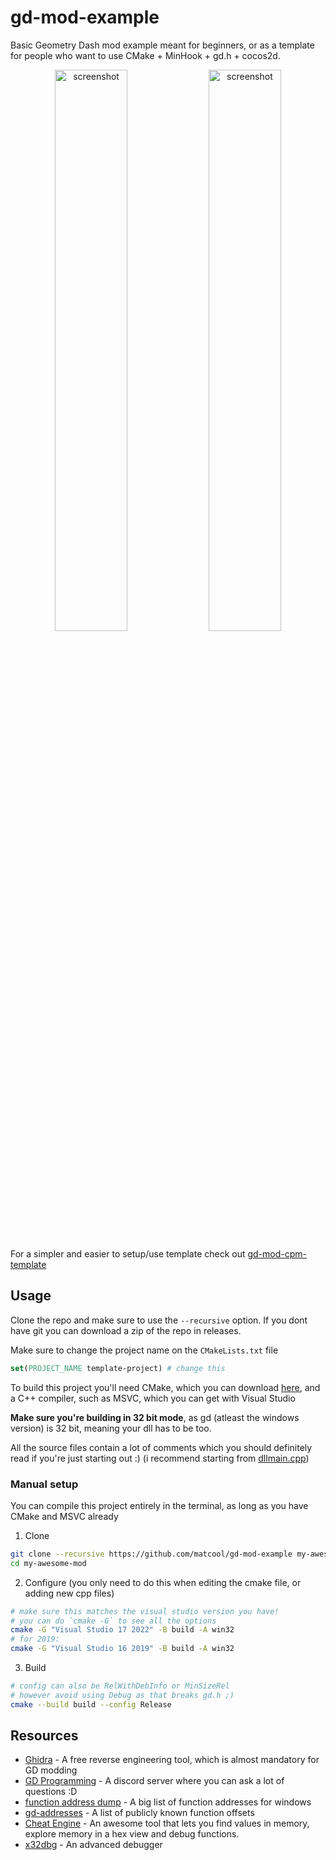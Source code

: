 # gd-mod-example
Basic Geometry Dash mod example meant for beginners, or as a template for people who want to use CMake + MinHook + gd.h + cocos2d.
<p align="center">
<img src="https://user-images.githubusercontent.com/26722564/117589440-d7498200-b0ff-11eb-8662-e3f0854a5420.png" alt="screenshot" width="48%">
<img src="https://user-images.githubusercontent.com/26722564/117589450-f1836000-b0ff-11eb-8a94-2e7ce4df48c2.png" alt="screenshot" width="48%">
</p>

For a simpler and easier to setup/use template check out [gd-mod-cpm-template](https://github.com/matcool/gd-mod-cpm-template)

## Usage

Clone the repo and make sure to use the `--recursive` option. If you dont have git you can download a zip of the repo in releases.

Make sure to change the project name on the `CMakeLists.txt` file
```cmake
set(PROJECT_NAME template-project) # change this
```

To build this project you'll need CMake, which you can download [here](https://cmake.org/download/), and a C++ compiler, such as MSVC, which you can get with Visual Studio

**Make sure you're building in 32 bit mode**, as gd (atleast the windows version) is 32 bit, meaning your dll has to be too.

All the source files contain a lot of comments which you should definitely read if you're just starting out :) (i recommend starting from [dllmain.cpp](https://github.com/matcool/gd-mod-example/blob/master/src/dllmain.cpp))

### Manual setup

You can compile this project entirely in the terminal, as long as you have CMake and MSVC already

1. Clone
```bash
git clone --recursive https://github.com/matcool/gd-mod-example my-awesome-mod
cd my-awesome-mod
```
2. Configure (you only need to do this when editing the cmake file, or adding new cpp files)
``` bash
# make sure this matches the visual studio version you have!
# you can do `cmake -G` to see all the options
cmake -G "Visual Studio 17 2022" -B build -A win32
# for 2019:
cmake -G "Visual Studio 16 2019" -B build -A win32
```
3. Build
```bash
# config can also be RelWithDebInfo or MinSizeRel
# however avoid using Debug as that breaks gd.h ;)
cmake --build build --config Release
```

## Resources
- [Ghidra](https://ghidra-sre.org/) - A free reverse engineering tool, which is almost mandatory for GD modding
- [GD Programming](https://discord.gg/jEwtDBK) - A discord server where you can ask a lot of questions :D
- [function address dump](https://github.com/matcool/re-scripts/blob/main/func_dump.txt) - A big list of function addresses for windows
- [gd-addresses](https://github.com/spookybear0/gd-addresses/) - A list of publicly known function offsets
- [Cheat Engine](https://cheatengine.org/) - An awesome tool that lets you find values in memory, explore memory in a hex view and debug functions.
- [x32dbg](https://x64dbg.com/) - An advanced debugger
